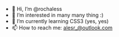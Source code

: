 - 👋 Hi, I’m @rochaless
- 👀 I’m interested in many many thing :)
- 🌱 I’m currently learning CSS3 (yes, yes)
- 📫 How to reach me: alesr_@outlook.com

<!---
rochaless/rochaless is a ✨ special ✨ repository because its `README.md` (this file) appears on your GitHub profile.
You can click the Preview link to take a look at your changes.
--->
